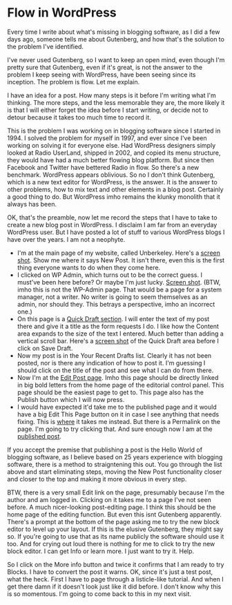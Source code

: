 # Flow in WordPress
Every time I write about what's missing in blogging software, as I did a few days ago, someone tells me about Gutenberg, and how that's the solution to the problem I've identified. 

I've never used Gutenberg, so I want to keep an open mind, even though I'm pretty sure that Gutenberg, even if it's great, is not the answer to the problem I keep seeing with WordPress, have been seeing since its inception. The problem is flow. Let me explain.

I have an idea for a post. How many steps is it before I'm writing what I'm thinking. The more steps, and the less memorable they are, the more likely it is that I will either forget the idea before I start writing, or decide not to detour because it takes too much time to record it. 

This is the problem I was working on in blogging software since I started in 1994. I solved the problem for myself in 1997, and ever since I've been working on solving it for everyone else. Had WordPress designers simply looked at Radio UserLand, shipped in 2002, and copied its menu structure, they would have had a much better flowing blog platform. But since then Facebook and Twitter have bettered Radio in flow. So there's a new benchmark. WordPress appears oblivious. So no I don't think Gutenberg, which is a new text editor for WordPress, is the answer. It is the answer to other problems, how to mix text and other elements in a blog post. Certainly a good thing to do. But WordPress imho remains the klunky monolith that it always has been. 

OK, that's the preamble, now let me record the steps that I have to take to create a new blog post in WordPress. I disclaim I am far from an everyday WordPress user. But I have posted a lot of stuff to various WordPress blogs I have over the years. I am not a neophyte. 
* I'm at the main page of my website, called Unberkeley. Here's a <a href="http://scripting.com/images/2019/12/28/myBlogsEditorialPage.png">screen shot</a>. Show me where it says New Post. It isn't there, even this is the first thing everyone wants to do when they come here.  
* I clicked on WP Admin, which turns out to be the correct guess. I must've been here before? Or maybe I'm just lucky. <a href="http://scripting.com/images/2019/12/28/wpadminpage.png">Screen shot</a>. (BTW, imho this is not the WP-Admin page. That would be a page for a system manager, not a writer. No writer is going to seem themselves as an admin, nor should they. This betrays a perspective, imho an incorrect one.)
* On this page is a <a href="http://scripting.com/images/2019/12/28/quickDraftForm.png">Quick Draft section</a>. I will enter the text of my post there and give it a title as the form requests I do. I like how the Content area expands to the size of the text I entered. Much better than adding a vertical scroll bar. Here's a <a href="http://scripting.com/images/2019/12/28/quickDraftWithText.png">screen shot</a> of the Quick Draft area before I click on Save Draft. 
* Now my post is in the Your Recent Drafts list. Clearly it has not been posted, nor is there any indication of how to post it. I'm guessing I should click on the title of the post and see what I can do from there. 
* Now I'm at the <a href="http://scripting.com/images/2019/12/28/editPostPage1.png">Edit Post page</a>. Imho this page should be directly linked in big bold letters from the home page of the editorial control panel. This page should be the easiest page to get to. This page also has the Publish button which I will now press.  
* I would have expected it'd take me to the published page and it would have a big Edit This Page button on it in case I see anything that needs fixing. This is <a href="http://scripting.com/images/2019/12/28/editPostPage.png">where</a> it takes me instead. But there is a Permalink on the page. I'm going to try clicking that. And sure enough now I am at the <a href="https://unberkeley.wordpress.com/2019/12/28/test-post/">published post</a>. 

If you accept the premise that publishing a post is the Hello World of blogging software, as I believe based on 25 years experience with blogging software, there is a method to straigntening this out. You go through the list above and start eliminating steps, moving the New Post functionality closer and closer to the top and making it more obvious in every step. 

BTW, there is a very small Edit link on the page, presumably because I'm the author and am logged in. Clicking on it takes me to a page I've not seen before. A much nicer-looking post-editing page. I think this should be the home page of the editing function. But even this isnt Gutenberg apparently. There's a prompt at the bottom of the page asking me to try the new block editor to level up your layout. If this is the elusive Gutenberg, they might say so. If you're going to use that as its name publicly the software should use it too. And for crying out loud there is nothing for me to click to try the new block editor. I can get Info or learn more. I just want to try it. Help. 

So I click on the More info button and twice it confirms that I am ready to try Blocks. I have to convert the post it warns. OK, since it's just a test post, what the heck. First I have to page through a listicle-like tutorial. And when I get there damn if it doesn't look just like it did before. I don't know why this is so momentous. I'm going to come back to this in my next visit. 

